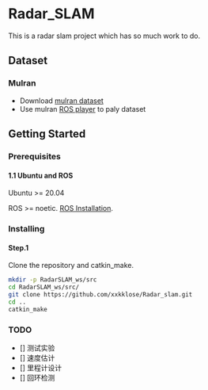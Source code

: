 # Radar_SLAM

This is a radar slam project which has so much work to do.

## Dataset 
### Mulran

- Download [mulran dataset](https://sites.google.com/view/mulran-pr/download)
- Use mulran [ROS player](https://github.com/irapkaist/file_player_mulran) to paly dataset

## Getting Started

### Prerequisites

#### 1.1 Ubuntu and ROS
Ubuntu >= 20.04

ROS >= noetic. [ROS Installation](http://wiki.ros.org/ROS/Installation).


### Installing
 
#### Step.1

 Clone the repository and catkin_make.
 
```bash
mkdir -p RadarSLAM_ws/src
cd RadarSLAM_ws/src/
git clone https://github.com/xxkklose/Radar_slam.git
cd ..
catkin_make
```

### TODO
- [] 测试实验
- [] 速度估计
- [] 里程计设计
- [] 回环检测